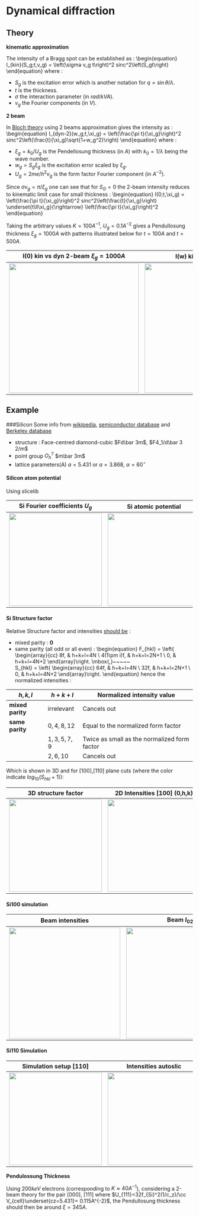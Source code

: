 # Dynamical diffraction

## Theory
**kinematic approximation**

The intensity of a Bragg spot can be established as :
\begin{equation}
  I_{kin}(S_g;t,v_g) = \left(\sigma v_g t\right)^2 sinc^2\left(S_gt\right)
\end{equation}
where :

- $S_g$ is the excitation error which is another notation for $q=\sin\theta/\lambda$.
- $t$ is the thickness.
- $\sigma$ the interaction parameter (in $rad/kVA$).
- $v_g$ the Fourier components (in $V$).

**2 beam**

In [Bloch theory](/readings/Kirkland2010/#bloch-waves) using 2 beams approximation gives the intensity as :
\begin{equation}
  I_{dyn-2}(w_g;t,\xi_g) = \left(\frac{\pi t}{\xi_g}\right)^2
    sinc^2\left(\frac{t}{\xi_g}\sqrt{1+w_g^2}\right)
\end{equation}
where :

- $\xi_g=k_0/U_g$ is the Pendellosung thickness (in $A$) with $k_0=1/\lambda$ being the wave number.
- $w_g=S_g\xi_g$ is the excitation error scaled by $\xi_g$.
- $U_g=2me/h^2 v_g$ is the form factor Fourier component (in $A^{-2}$).

Since $\sigma v_g=\pi/\xi_g$ one can see that for $S_G=0$ the 2-beam intensity reduces to kinematic limit case for small thickness :
\begin{equation}
  I(0;t,\xi_g) = \left(\frac{\pi t}{\xi_g}\right)^2 sinc^2\left(\frac{t}{\xi_g}\right)
    \underset{t\ll\xi_g}{\rightarrow}
      \left(\frac{\pi t}{\xi_g}\right)^2
\end{equation}

Taking the arbitrary values $K=100A^{-1}$, $U_g=0.1A^{-2}$ gives a Pendullosung thickness $\xi_g=1000 A$ with patterns illustrated below for $t=100 A$ and $t=500A$.

I(0) kin vs dyn 2-beam $\xi_g=1000 A$ | I(w) kin vs dyn 2-beam
-----------------------|-----------------------
[<img src="/figures/kin_dyn0.svg" width="350" /> ](/figures/kin_dyn0.svg) | [<img src="/figures/kin_dyn.svg" width="350" />](/figures/kin_dyn.svg)



## Example
###Silicon
Some info from
[wikipedia](https://en.wikipedia.org/wiki/Silicon),
[semiconductor database](http://www.ioffe.ru/SVA/NSM/Semicond/Si/basic.html) and
[Berkeley database](https://www.materialsproject.org/materials/mp-149/)

- structure : Face-centred diamond-cubic $Fd\bar 3m$, $F4_1/d\bar 3 2/m$
- point group $O_h^7$ $m\bar 3m$
- lattice parameters(A) $a=5.431$ or $a=3.868$, $\alpha=60^{\circ}$

#### Silicon atom potential
Using slicelib

 Si Fourier coefficients $U_g$ | Si atomic potential | Si Projected potential
------------------------------ | ------------------- | -------------------
[<img src="/projects/multislice/figures/Si_vg.svg" width="250" />](/projects/multislice/figures/Si_vg.svg) | [<img src="/projects/multislice/figures/Si_va.svg" width="250" />](/projects/multislice/figures/Si_va.svg) | [<img src="/projects/multislice/figures/Si_vz.svg" width="250" />](/projects/multislice/figures/Si_vz.svg)


#### Si Structure factor

Relative Structure factor and intensities [should be](/misc/compounds/#diamond) :

- mixed parity : **0**  
- same parity (all odd or all even) :
\begin{equation}
  F_{hkl} = \left\{
    \begin{array}{cc}
      8f,         & h+k+l=4N \\
      4(1\pm i)f, & h+k+l=2N+1 \\
      0,          & h+k+l=4N+2
    \end{array}\right.
\mbox{,}~~~~~    
    S_{hkl} = \left\{
      \begin{array}{cc}
        64f, & h+k+l=4N   \\
        32f, & h+k+l=2N+1 \\
        0,   & h+k+l=4N+2
      \end{array}\right.
\end{equation}
hence the normalized intensities :

$h,k,l$           | $h+k+l$     | Normalized intensity value
----------------- | ----------- | --------------------------
**mixed parity**  |  irrelevant | Cancels out
**same parity**   | $0,4,8,12$  | Equal to the normalized form factor
                  | $1,3,5,7,9$ | Twice as small as the normalized form factor
                  | $2,6,10$    | Cancels out

Which is shown in 3D and for [100],[110] plane cuts (where the color indicate $log_{10}(S_{hkl}+1)$):

3D structure factor   | 2D Intensities [100] (0,h,k) | 2D intensities[1-10] (h,h,k)
---------------------- | ------------------------ | -------------------
[<img src="/projects/multislice/figures/Si_Shkl.png" width="250" />](/projects/multislice/figures/Si_Shkl.png) | [<img src="/projects/multislice/figures/Si_S100.png" width="250" />](/projects/multislice/figures/Si_S100.png) | [<img src="/projects/multislice/figures/Si_S110.png" width="250" />](/projects/multislice/figures/Si_S110.png)

#### Si100 simulation

Beam intensities       | Beam $I_{022}$
---------------------- | -----------------
[<img src="/projects/multislice/figures/Si100_Ihk.svg" width="300" />](/projects/multislice/figures/Si100_Ihk.svg) | [<img src="/projects/multislice/figures/Si100_I22.svg" width="300" />](/projects/multislice/figures/Si100_I22.svg)


#### Si110 Simulation
Simulation setup [110] | Intensities autoslic | mulslice
---------------------- | -------------------- | --------
[<img src="/projects/multislice/figures/orientation.png" width="250" />](/projects/multislice/figures/orientation.png) | [<img src="/projects/multislice/figures/Si110_Ihk.svg" width="250" />](/projects/multislice/figures/Si110_Ihk.svg) | [<img src="/projects/multislice/figures/Si110_Ihk_mulslice.svg" width="250" />](/projects/multislice/figures/Si110_Ihk_mulslice.svg)

<!-- Simulation setup [110] | 2D Intensities (-h,-h,k) |  1D intensities(-h,-h,0)
---------------------- | ------------------------ | -------------------
[<img src="/projects/multislice/figures/orientation.png" width="250" />](/projects/multislice/figures/orientation.png) | [<img src="/projects/multislice/figures/si110_S_2D.png" width="250" />](/projects/multislice/figures/si110_S_2D.png) | [<img src="/projects/multislice/figures/si110_S_1D.svg" width="250" />](/projects/multislice/figures/si110_S_1D.svg) -->

**Pendulossung Thickness**

Using $200keV$ electrons (corresponding to $K\approx 40A^{-1}$), considering a 2-beam theory for the pair $[000]$, $[111]$ where $U_{111}=32f_{Si}^2(1/c_z)/\cc V_{cell}\underset{cz=5.431}= 0.115A^{-2}$, the Pendullosung thickness should then be around $\xi=345A$.
